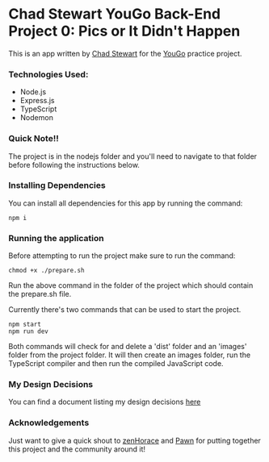 
# Chad Stewart YouGo Back-End Project 0: Pics or It Didn't Happen

This is an app written by [Chad Stewart](www.github.com/ChadStewart) for the [YouGo](wwww.github.com/YouGo) practice project.

### Technologies Used:

<ul>
<li>Node.js</li>
<li>Express.js</li>
<li>TypeScript</li>
<li>Nodemon</li>
</ul>

### Quick Note!!

The project is in the nodejs folder and you'll need to navigate to that folder before following the instructions below.

### Installing Dependencies

You can install all dependencies for this app by running the command:

    npm i

### Running the application

Before attempting to run the project make sure to run the command:

    chmod +x ./prepare.sh

Run the above command in the folder of the project which should contain the prepare.sh file.

Currently there's two commands that can be used to start the project.

    npm start
    npm run dev

Both commands will check for and delete a 'dist' folder and an 'images' folder from the project folder. It will then create an images folder, run the TypeScript compiler and then run the compiled JavaScript code.

### My Design Decisions

You can find a document listing my design decisions [here](./nodejs/design-decisions.md)

### Acknowledgements

Just want to give a quick shout to [zenHorace](https://twitter.com/zenhorace) and [Pawn](https://twitter.com/Elixir_Js) for putting together this project and the community around it!